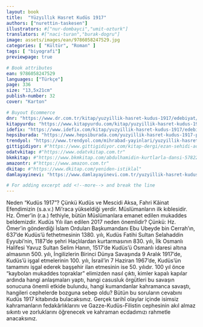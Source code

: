 ```yaml
---
layout: book
title:  "Yüzyıllık Hasret Kudüs 1917"
authors: ["nurettin-taskesen"]
illustrators: #["nur-dombayci","umit-ozturk"]
translators: #["naci-turan","burak-dogru"]
image: assets/images/ean/9786058247529.jpg
categories: [ "Kültür", "Roman" ]
tags: [ "biyografi"]
previewpage: true

# Book attributes
ean: 9786058247529
languages: ["Türkçe"]
page: 336
size: "13,5x21cm"
publish-number: 32
cover: "Karton"

# Buyout Ecommerce
dnr: "https://www.dr.com.tr/kitap/yuzyillik-hasret-kudus-1917/edebiyat/roman/turkiye-roman/urunno=0001724466001"
kitapyurdu: "https://www.kitapyurdu.com/kitap/yuzyillik-hasret-kudus-1917/438059.html&filter_name=Y%C3%9CZYILLIK+HASRET+KUD%C3%9CS+1917"
idefix: "https://www.idefix.com/kitap/yuzyillik-hasret-kudus-1917/edebiyat/roman/turkiye-roman/urunno=0001724466001"
hepsiburada: "https://www.hepsiburada.com/yuzyillik-hasret-kudus-1917-p-HBV000009MBX4"
trendyol: "https://www.trendyol.com/mihrabad-yayinlari/yuzyillik-hasret-kudus-1917-p-3323861"
gittigidiyor: #"https://www.gittigidiyor.com/kitap-dergi/ezan-sehidi-adnan-menderes_pdp_732728793"
odatvkitap: #"https://www.odatvkitap.com.tr"
bkmkitap: #"https://www.bkmkitap.com/abdulhamidin-kurtlarla-dansi-578226"
amazontr: #"https://www.amazon.com.tr"
dkitap: #"https://www.dkitap.com/yeniden-istiklal"
damlayayinevi: "https://www.damlayayinevi.com.tr/yuzyillik-hasret-kudus-1917"

# For adding excerpt add <!--more--> and break the line
---
```

Neden “Kudüs 1917”?
Çünkü Kudüs ve Mescidi Aksa, Fahri Kâinat Efendimizin (s.a.v.) Mi’raca yükseldiği yerdir. Müslümanların ilk kıblesidir. Hz. Ömer’in (r.a.) fethiyle, bütün Müslümanlara emanet edilen mukaddes beldemizdir.
Kudüs Yılı ilan edilen 2017 neden önemlidir? Çünkü: Hz. Ömer’in gönderdiği İslam Orduları Başkumandanı Ebu Ubeyde bin Cerrah’ın, 637’de Kudüs’ü fethetmesinin 1380. yılı, Kudüs Fatihi Sultan Selahaddin Eyyubi’nin, 1187’de şehri Haçlılardan kurtarmasının 830. yılı, İlk Osmanlı Halifesi Yavuz Sultan Selim Hanın, 1517’de Kudüs’ü Osmanlı idaresi altına almasının 500. yılı, İngilizlerin Birinci Dünya Savaşında 9 Aralık 1917’de, Kudüs’ü işgal etmelerinin 100. yılı, İsrail’in 7 Haziran 1967’de, Kudüs’ün tamamını işgal ederek başşehir ilan etmesinin ise 50. yılıdır.
100 yıl önce “kaybolan mukaddes topraklar” elimizden nasıl çıktı, kimler kapalı kapılar ardında hangi anlaşmaları yaptı, hangi casusluk örgütleri bu savaşın sonucuna önemli etkide bulundu, hangi kumandanlar kahramanca savaştı, hangileri cephelerde bozguna sebep oldu? Bütün bu soruların cevabını Kudüs 1917 kitabında bulacaksınız. Gerçek tarihî olaylar içinde isimsiz kahramanların fedakârlıklarını ve Gazze-Kudüs-Filistin cephesinin akıl almaz sıkıntı ve zorluklarını öğrenecek ve kahraman ecdadımızı rahmetle anacaksınız.
<!--more--> 